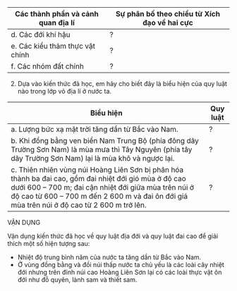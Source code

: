 Các thành phần và cảnh quan địa lí | Sự phân bố theo chiều từ Xích đạo về hai cực
--- | ---
d. Các đới khí hậu | ?
e. Các kiểu thảm thực vật chính | ?
f. Các nhóm đất chính | ?

2. Dựa vào kiến thức đã học, em hãy cho biết đây là biểu hiện của quy luật nào trong lớp vỏ địa lí ở nước ta.

Biểu hiện | Quy luật
--- | ---
a. Lượng bức xạ mặt trời tăng dần từ Bắc vào Nam. | ?
b. Khi đồng bằng ven biển Nam Trung Bộ (phía đông dãy Trường Sơn Nam) là mùa mưa thì Tây Nguyên (phía tây dãy Trường Sơn Nam) lại là mùa khô và ngược lại. | ?
c. Thiên nhiên vùng núi Hoàng Liên Sơn bị phân hóa thành ba đai cao, gồm đai nhiệt đới gió mùa ở độ cao dưới 600 – 700 m; đai cận nhiệt đới giữa mùa trên núi ở độ cao từ 600 – 700 m đến 2 600 m và đai ôn đới giá mùa trên núi ở độ cao từ 2 600 m trở lên. | ?

VẬN DỤNG

Vận dụng kiến thức đã học về quy luật địa đới và quy luật đai cao để giải thích một số hiện tượng sau:
- Nhiệt độ trung bình năm của nước ta tăng dần từ Bắc vào Nam.
- Ở vùng đồng bằng và đồi núi thấp nước ta chủ yếu là các loài cây nhiệt đới nhưng trên đỉnh núi cao Hoàng Liên Sơn lại có các loài thực vật ôn đới như đỗ quyên, lành sam và thiết sam.